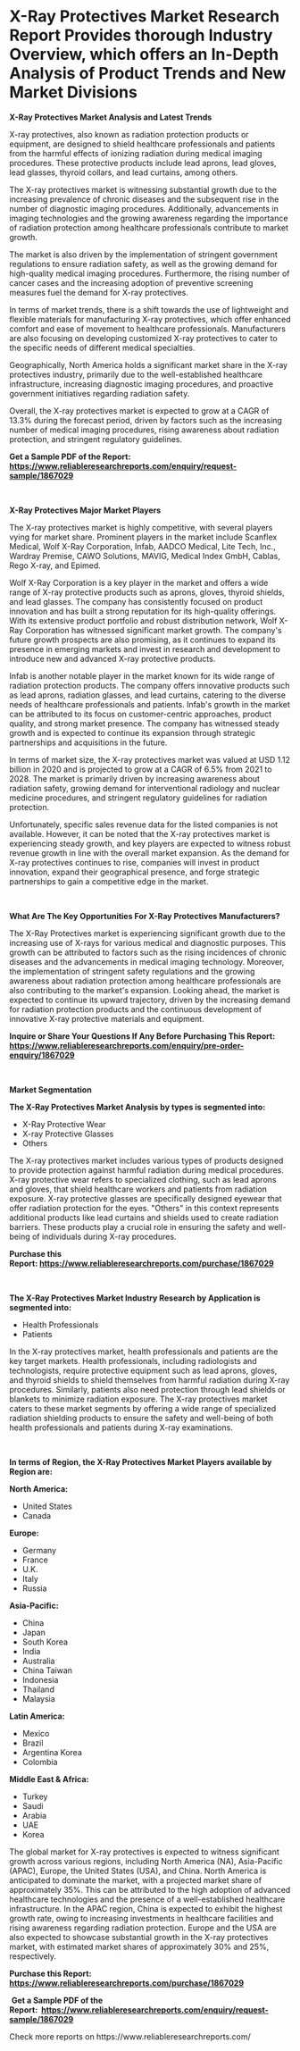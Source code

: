 <p><h1>X-Ray Protectives Market Research Report Provides thorough Industry Overview, which offers an In-Depth Analysis of Product Trends and New Market Divisions</h1></p><p><strong>X-Ray Protectives Market Analysis and Latest Trends</strong></p>
<p><p>X-ray protectives, also known as radiation protection products or equipment, are designed to shield healthcare professionals and patients from the harmful effects of ionizing radiation during medical imaging procedures. These protective products include lead aprons, lead gloves, lead glasses, thyroid collars, and lead curtains, among others.</p><p>The X-ray protectives market is witnessing substantial growth due to the increasing prevalence of chronic diseases and the subsequent rise in the number of diagnostic imaging procedures. Additionally, advancements in imaging technologies and the growing awareness regarding the importance of radiation protection among healthcare professionals contribute to market growth.</p><p>The market is also driven by the implementation of stringent government regulations to ensure radiation safety, as well as the growing demand for high-quality medical imaging procedures. Furthermore, the rising number of cancer cases and the increasing adoption of preventive screening measures fuel the demand for X-ray protectives.</p><p>In terms of market trends, there is a shift towards the use of lightweight and flexible materials for manufacturing X-ray protectives, which offer enhanced comfort and ease of movement to healthcare professionals. Manufacturers are also focusing on developing customized X-ray protectives to cater to the specific needs of different medical specialties.</p><p>Geographically, North America holds a significant market share in the X-ray protectives industry, primarily due to the well-established healthcare infrastructure, increasing diagnostic imaging procedures, and proactive government initiatives regarding radiation safety.</p><p>Overall, the X-ray protectives market is expected to grow at a CAGR of 13.3% during the forecast period, driven by factors such as the increasing number of medical imaging procedures, rising awareness about radiation protection, and stringent regulatory guidelines.</p></p>
<p><strong>Get a Sample PDF of the Report:&nbsp; <a href="https://www.reliableresearchreports.com/enquiry/request-sample/1867029">https://www.reliableresearchreports.com/enquiry/request-sample/1867029</a></strong></p>
<p>&nbsp;</p>
<p><strong>X-Ray Protectives Major Market Players</strong></p>
<p><p>The X-ray protectives market is highly competitive, with several players vying for market share. Prominent players in the market include Scanflex Medical, Wolf X-Ray Corporation, Infab, AADCO Medical, Lite Tech, Inc., Wardray Premise, CAWO Solutions, MAVIG, Medical Index GmbH, Cablas, Rego X-ray, and Epimed.</p><p>Wolf X-Ray Corporation is a key player in the market and offers a wide range of X-ray protective products such as aprons, gloves, thyroid shields, and lead glasses. The company has consistently focused on product innovation and has built a strong reputation for its high-quality offerings. With its extensive product portfolio and robust distribution network, Wolf X-Ray Corporation has witnessed significant market growth. The company's future growth prospects are also promising, as it continues to expand its presence in emerging markets and invest in research and development to introduce new and advanced X-ray protective products.</p><p>Infab is another notable player in the market known for its wide range of radiation protection products. The company offers innovative products such as lead aprons, radiation glasses, and lead curtains, catering to the diverse needs of healthcare professionals and patients. Infab's growth in the market can be attributed to its focus on customer-centric approaches, product quality, and strong market presence. The company has witnessed steady growth and is expected to continue its expansion through strategic partnerships and acquisitions in the future.</p><p>In terms of market size, the X-ray protectives market was valued at USD 1.12 billion in 2020 and is projected to grow at a CAGR of 6.5% from 2021 to 2028. The market is primarily driven by increasing awareness about radiation safety, growing demand for interventional radiology and nuclear medicine procedures, and stringent regulatory guidelines for radiation protection.</p><p>Unfortunately, specific sales revenue data for the listed companies is not available. However, it can be noted that the X-ray protectives market is experiencing steady growth, and key players are expected to witness robust revenue growth in line with the overall market expansion. As the demand for X-ray protectives continues to rise, companies will invest in product innovation, expand their geographical presence, and forge strategic partnerships to gain a competitive edge in the market.</p></p>
<p>&nbsp;</p>
<p><strong>What Are The Key Opportunities For X-Ray Protectives Manufacturers?</strong></p>
<p><p>The X-Ray Protectives market is experiencing significant growth due to the increasing use of X-rays for various medical and diagnostic purposes. This growth can be attributed to factors such as the rising incidences of chronic diseases and the advancements in medical imaging technology. Moreover, the implementation of stringent safety regulations and the growing awareness about radiation protection among healthcare professionals are also contributing to the market's expansion. Looking ahead, the market is expected to continue its upward trajectory, driven by the increasing demand for radiation protection products and the continuous development of innovative X-ray protective materials and equipment.</p></p>
<p><strong>Inquire or Share Your Questions If Any Before Purchasing This Report: <a href="https://www.reliableresearchreports.com/enquiry/pre-order-enquiry/1867029">https://www.reliableresearchreports.com/enquiry/pre-order-enquiry/1867029</a></strong></p>
<p>&nbsp;</p>
<p><strong>Market Segmentation</strong></p>
<p><strong>The X-Ray Protectives Market Analysis by types is segmented into:</strong></p>
<p><ul><li>X-Ray Protective Wear</li><li>X-ray Protective Glasses</li><li>Others</li></ul></p>
<p><p>The X-ray protectives market includes various types of products designed to provide protection against harmful radiation during medical procedures. X-ray protective wear refers to specialized clothing, such as lead aprons and gloves, that shield healthcare workers and patients from radiation exposure. X-ray protective glasses are specifically designed eyewear that offer radiation protection for the eyes. "Others" in this context represents additional products like lead curtains and shields used to create radiation barriers. These products play a crucial role in ensuring the safety and well-being of individuals during X-ray procedures.</p></p>
<p><strong>Purchase this Report:&nbsp;<a href="https://www.reliableresearchreports.com/purchase/1867029">https://www.reliableresearchreports.com/purchase/1867029</a></strong></p>
<p>&nbsp;</p>
<p><strong>The X-Ray Protectives Market Industry Research by Application is segmented into:</strong></p>
<p><ul><li>Health Professionals</li><li>Patients</li></ul></p>
<p><p>In the X-ray protectives market, health professionals and patients are the key target markets. Health professionals, including radiologists and technologists, require protective equipment such as lead aprons, gloves, and thyroid shields to shield themselves from harmful radiation during X-ray procedures. Similarly, patients also need protection through lead shields or blankets to minimize radiation exposure. The X-ray protectives market caters to these market segments by offering a wide range of specialized radiation shielding products to ensure the safety and well-being of both health professionals and patients during X-ray examinations.</p></p>
<p>&nbsp;</p>
<p><strong>In terms of Region, the X-Ray Protectives Market Players available by Region are:</strong></p>
<p>
    <p> <strong> North America: </strong>
        <ul>
            <li>United States</li>
            <li>Canada</li>
        </ul>
        </p> 
    <p> <strong> Europe: </strong>
        <ul>
            <li>Germany</li>
            <li>France</li>
            <li>U.K.</li>
            <li>Italy</li>
            <li>Russia</li>
        </ul>
        </p> 
    <p> <strong> Asia-Pacific: </strong>
        <ul>
            <li>China</li>
            <li>Japan</li>
            <li>South Korea</li>
            <li>India</li>
            <li>Australia</li>
            <li>China Taiwan</li>
            <li>Indonesia</li>
            <li>Thailand</li>
            <li>Malaysia</li>
        </ul>
        </p> 
    <p> <strong> Latin America: </strong>
        <ul>
            <li>Mexico</li>
            <li>Brazil</li>
            <li>Argentina Korea</li>
            <li>Colombia</li>
        </ul>
        </p> 
    <p> <strong> Middle East & Africa: </strong>
        <ul>
            <li>Turkey</li>
            <li>Saudi</li>
            <li>Arabia</li>
            <li>UAE</li>
            <li>Korea</li>
        </ul>
    </p>
    </p>
<p><p>The global market for X-ray protectives is expected to witness significant growth across various regions, including North America (NA), Asia-Pacific (APAC), Europe, the United States (USA), and China. North America is anticipated to dominate the market, with a projected market share of approximately 35%. This can be attributed to the high adoption of advanced healthcare technologies and the presence of a well-established healthcare infrastructure. In the APAC region, China is expected to exhibit the highest growth rate, owing to increasing investments in healthcare facilities and rising awareness regarding radiation protection. Europe and the USA are also expected to showcase substantial growth in the X-ray protectives market, with estimated market shares of approximately 30% and 25%, respectively.</p></p>
<p><strong>Purchase this Report: <a href="https://www.reliableresearchreports.com/purchase/1867029">https://www.reliableresearchreports.com/purchase/1867029</a></strong></p>
<p>&nbsp;<strong>Get a Sample PDF of the Report:&nbsp;&nbsp;<a href="https://www.reliableresearchreports.com/enquiry/request-sample/1867029">https://www.reliableresearchreports.com/enquiry/request-sample/1867029</a></strong></p>
<p><strong></strong></p>
<p>Check more reports on https://www.reliableresearchreports.com/</p>